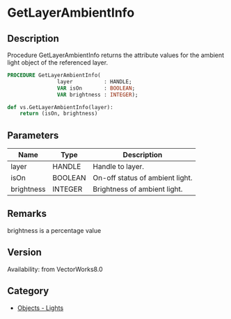 # GetLayerAmbientInfo

## Description
Procedure GetLayerAmbientInfo returns the attribute values for the ambient light object of the referenced layer.

```pascal
PROCEDURE GetLayerAmbientInfo(
				layer          : HANDLE;
				VAR isOn       : BOOLEAN;
				VAR brightness : INTEGER);
```

```python
def vs.GetLayerAmbientInfo(layer):
    return (isOn, brightness)
```

## Parameters
|Name|Type|Description|
|---|---|---|
|layer|HANDLE|Handle to layer.|
|isOn|BOOLEAN|On-off status of ambient light.|
|brightness|INTEGER|Brightness of ambient light.|

## Remarks
brightness is a percentage value

## Version
Availability: from VectorWorks8.0

## Category
* [Objects - Lights](../Categories/Objects%20-%20Lights.md)

